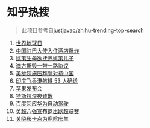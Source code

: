 # 知乎热搜

> 此项目参考自[justjavac/zhihu-trending-top-search](https://github.com/justjavac/zhihu-trending-top-search/blob/main/utils.ts)

<!-- BEGIN -->
  <!-- 最后更新时间:Thu Apr 22 2021 06:17:55 GMT+0000 (Coordinated Universal Time) -->
  1. [世界地球日](https://www.zhihu.com/search?q=世界地球日)
1. [中国驻巴大使入住酒店爆炸](https://www.zhihu.com/search?q=巴基斯坦)
1. [姚策生母欲抚养姚策儿子](https://www.zhihu.com/search?q=姚策)
1. [澳方撕毁一带一路协议](https://www.zhihu.com/search?q=澳大利亚撕毁一带一路)
1. [美参院施压拜登对抗中国](https://www.zhihu.com/search?q=拜登)
1. [印度飞香港航班 53 人确诊](https://www.zhihu.com/search?q=印度疫情)
1. [苹果发布会](https://www.zhihu.com/search?q=苹果新品发布会)
1. [特斯拉深夜致歉](https://www.zhihu.com/search?q=特斯拉道歉)
1. [百度回应华为自动驾驶](https://www.zhihu.com/search?q=华为自动驾驶)
1. [英超六强宣布退出欧超联赛](https://www.zhihu.com/search?q=欧超联赛)
1. [关晓彤卡点为鹿晗庆生](https://www.zhihu.com/search?q=鹿晗关晓彤)
  <!-- END -->